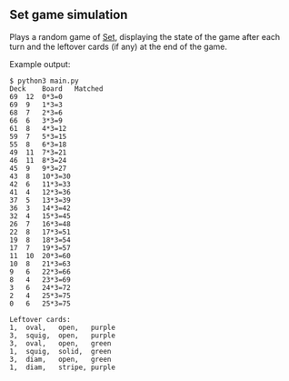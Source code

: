 ## Set game simulation

Plays a random game of [Set][set], displaying the state of the game after each
turn and the leftover cards (if any) at the end of the game.

Example output:

```
$ python3 main.py
Deck	Board	Matched
69	12	0*3=0
69	9	1*3=3
68	7	2*3=6
66	6	3*3=9
61	8	4*3=12
59	7	5*3=15
55	8	6*3=18
49	11	7*3=21
46	11	8*3=24
45	9	9*3=27
43	8	10*3=30
42	6	11*3=33
41	4	12*3=36
37	5	13*3=39
36	3	14*3=42
32	4	15*3=45
26	7	16*3=48
22	8	17*3=51
19	8	18*3=54
17	7	19*3=57
11	10	20*3=60
10	8	21*3=63
9	6	22*3=66
8	4	23*3=69
3	6	24*3=72
2	4	25*3=75
0	6	25*3=75

Leftover cards:
1,	oval,	open,	purple
3,	squig,	open,	purple
3,	oval,	open,	green
1,	squig,	solid,	green
3,	diam,	open,	green
1,	diam,	stripe,	purple
```

[set]: https://en.wikipedia.org/wiki/Set_(card_game)
